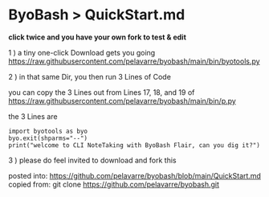 # ByoBash > QuickStart.md

**click twice and you have your own fork to test & edit**

1  ) a tiny one-click Download gets you going
https://raw.githubusercontent.com/pelavarre/byobash/main/bin/byotools.py

2 ) in that same Dir, you then run 3 Lines of Code

you can copy the 3 Lines out from Lines 17, 18, and 19 of
https://raw.githubusercontent.com/pelavarre/byobash/main/bin/p.py

the 3 Lines are

    import byotools as byo
    byo.exit(shparms="--")
    print("welcome to CLI NoteTaking with ByoBash Flair, can you dig it?")

3 ) please do feel invited to download and fork this

posted into:  https://github.com/pelavarre/byobash/blob/main/QuickStart.md<br>
copied from:  git clone https://github.com/pelavarre/byobash.git
